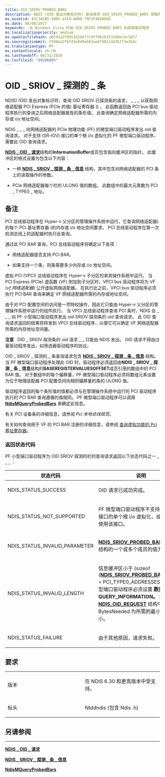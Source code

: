 ```yaml
---
title: OID_SRIOV_PROBED_BARS
description: NDIS (OID 发出对象标识符) 查询请求 OID_SRIOV_PROBED_BARS 获取网络适配器 PCI Express (PCIe) 基址寄存器 () 的值。
ms.assetid: 81C3A5B5-58D5-41F4-A000-79F3F4E00DAD
ms.date: 08/08/2017
keywords: -从 Windows Vista 开始 OID_SRIOV_PROBED_BARS 的网络驱动程序
ms.localizationpriority: medium
ms.openlocfilehash: e0291a2f8953d2b677c9ff0016353188ec9c5857
ms.sourcegitcommit: f500ea2fbfd3e849eb82ee67d011443bff3e2b4c
ms.translationtype: MT
ms.contentlocale: zh-CN
ms.lasthandoff: 08/31/2020
ms.locfileid: "89206005"
---
```

# <a name="oid_sriov_probed_bars"></a>OID \_ SRIOV \_ 探测的 \_ 条


NDIS)  (OID 发出对象标识符，查询 OID SRIOV 已探测条的请求， \_ \_ \_ 以获取网络适配器 PCI Express (PCIe 的值) 基址寄存器 () 。 此函数返回由 PCI bus 驱动程序执行的查询之后网络适配器报告的条形值。 此查询确定网络适配器所需的内存或 i/o 地址空间。

NDIS \_ \_ \_ 向网络适配器的 PCIe 物理功能 (PF) 的微型端口驱动程序发出 oid 查询请求。 对于支持 (SR-IOV) 接口的单个根 i/o 虚拟化的 PF 微型端口驱动程序，需要此 OID 查询请求。

[**NDIS \_ OID \_ 请求**](/windows-hardware/drivers/ddi/ndis/ns-ndis-_ndis_oid_request)结构的**InformationBuffer**成员包含指向缓冲区的指针。 此缓冲区的格式设置为包含以下内容：

-   一种 [**NDIS \_ SRIOV \_ 探测 \_ 条 \_ 信息**](/windows-hardware/drivers/ddi/ntddndis/ns-ntddndis-_ndis_sriov_probed_bars_info) 结构，其中包含对网络适配器的 PCI 条上的读取操作的参数。

-   PCIe 网络适配器每个栏的 ULONG 值的数组。 此数组中的最大元素数为 PCI \_ TYPE0 \_ 地址。

<a name="remarks"></a>备注
-------

PCI 总线驱动程序在 Hyper-v 父分区的管理操作系统中运行，它查询网络适配器) 的每个 PCI 基址寄存器 (的内存或 i/o 地址空间要求。 PCI 总线驱动程序在第一次检测总线上的适配器时执行此查询。

通过此 PCI BAR 查询，PCI 总线驱动程序将确定以下各项：

-   网络适配器是否支持 PCI BAR。

-   如果支持一个条，则条需要多少内存或 i/o 地址空间。

虚拟 PCI (VPCI) 总线驱动程序在 Hyper-v 子分区的来宾操作系统中运行。 当 PCI Express (PCIe) 虚函数 (VF) 附加到子分区时，VPCI bus 驱动程序将为 VF (*vf 网络适配器*) 公开虚拟网络适配器。 在执行此之前，VPCI bus 驱动程序必须执行 PCI BAR 查询来确定 VF 网络适配器所需的内存或地址空间。

由于对 PCI 配置空间的访问是一项特权操作，因此它只能由 Hyper-v 父分区的管理操作系统中运行的组件执行。 当 VPCI 总线驱动程序查询 PCI 条时，NDIS 会 \_ \_ \_ 向 PF 小型端口驱动程序发出 oid SRIOV 探测条的 oid 查询请求。 此 OID 查询请求返回的结果将转发到 VPCI 总线驱动程序，以便它可以确定 VF 网络适配器所需的内存地址空间量。

**注意**   OID \_ SRIOV 探测条的 oid 请求 \_ \_ 只能由 NDIS 发出。 OID 请求不得由过量驱动程序发出，如筛选器驱动程序的协议。

 

OID \_ SRIOV \_ 探测的 \_ 条查询请求包含 [**NDIS \_ SRIOV \_ 探测 \_ 条 \_ 信息**](/windows-hardware/drivers/ddi/ntddndis/ns-ntddndis-_ndis_sriov_probed_bars_info) 结构。 当 PF 微型端口驱动程序处理此 OID 时，驱动程序必须返回由**NDIS \_ SRIOV \_ 探测 \_ 条 \_ 信息**结构的**BASEREGISTERVALUESOFFSET**成员引用的数组中的 PCI BAR 值。 对于数组中的每个偏移量，PF 微型端口驱动程序必须将数组元素设置为位于物理适配器 PCI 配置空间内相同偏移量的条的 ULONG 值。

驱动程序返回的每个条形值的值都必须与在管理操作系统中运行的 PCI 驱动程序执行的 PCI BAR 查询遵循的值相同。 PF 微型端口驱动程序可以调用 [**NdisMQueryProbedBars**](/windows-hardware/drivers/ddi/ndis/nf-ndis-ndismqueryprobedbars) 来确定此信息。

有关 PCI 设备条的详细信息，请参阅 *Pci 本地总线规范*。

有关如何查询用于 VF 的 PCI BAR 注册的详细信息，请参阅 [查询虚拟功能的 Pci 基址寄存器](./querying-the-pci-base-address-registers-of-a-virtual-function.md)。

### <a name="return-status-codes"></a>返回状态代码

PF 小型端口驱动程序为 OID SRIOV 探测的栏的查询请求返回以下状态代码之一 \_ \_ \_ ：

<table>
<colgroup>
<col width="50%" />
<col width="50%" />
</colgroup>
<thead>
<tr class="header">
<th>状态代码</th>
<th>说明</th>
</tr>
</thead>
<tbody>
<tr class="odd">
<td><p>NDIS_STATUS_SUCCESS</p></td>
<td><p>OID 请求已成功完成。</p></td>
</tr>
<tr class="even">
<td><p>NDIS_STATUS_NOT_SUPPORTED</p></td>
<td><p>PF 微型端口驱动程序不支持 (SR-IOV) 接口的单个根 i/o 虚拟化，或者未启用使用该接口。</p></td>
</tr>
<tr class="odd">
<td><p>NDIS_STATUS_INVALID_PARAMETER</p></td>
<td><p><a href="https://docs.microsoft.com/windows-hardware/drivers/ddi/ntddndis/ns-ntddndis-_ndis_sriov_probed_bars_info" data-raw-source="[&lt;strong&gt;NDIS_SRIOV_PROBED_BARS_INFO&lt;/strong&gt;](/windows-hardware/drivers/ddi/ntddndis/ns-ntddndis-_ndis_sriov_probed_bars_info)"><strong>NDIS_SRIOV_PROBED_BARS_INFO</strong></a>结构的一个或多个成员的值无效。</p></td>
</tr>
<tr class="even">
<td><p>NDIS_STATUS_INVALID_LENGTH</p></td>
<td><p>信息缓冲区小于 (sizeof (<a href="https://docs.microsoft.com/windows-hardware/drivers/ddi/ntddndis/ns-ntddndis-_ndis_sriov_probed_bars_info" data-raw-source="[&lt;strong&gt;NDIS_SRIOV_PROBED_BARS_INFO&lt;/strong&gt;](/windows-hardware/drivers/ddi/ntddndis/ns-ntddndis-_ndis_sriov_probed_bars_info)"><strong>NDIS_SRIOV_PROBED_BARS_INFO</strong></a>) + PCI_TYPE0_ADDRESSES) 。 PF 微型端口驱动程序必须设置 <strong>数据。QUERY_INFORMATION。</strong> 将 <a href="https://docs.microsoft.com/windows-hardware/drivers/ddi/ndis/ns-ndis-_ndis_oid_request" data-raw-source="[&lt;strong&gt;NDIS_OID_REQUEST&lt;/strong&gt;](/windows-hardware/drivers/ddi/ndis/ns-ndis-_ndis_oid_request)"><strong>NDIS_OID_REQUEST</strong></a> 结构中的成员 BytesNeeded 为所需的最小缓冲区大小。</p></td>
</tr>
<tr class="odd">
<td><p>NDIS_STATUS_FAILURE</p></td>
<td><p>由于其他原因，请求失败。</p></td>
</tr>
</tbody>
</table>

 

<a name="requirements"></a>要求
------------

<table>
<colgroup>
<col width="50%" />
<col width="50%" />
</colgroup>
<tbody>
<tr class="odd">
<td><p>版本</p></td>
<td><p>在 NDIS 6.30 和更高版本中受支持。</p></td>
</tr>
<tr class="even">
<td><p>标头</p></td>
<td>Ntddndis (包含 Ndis .h) </td>
</tr>
</tbody>
</table>

## <a name="see-also"></a>另请参阅


****
[**NDIS \_ OID \_ 请求**](/windows-hardware/drivers/ddi/ndis/ns-ndis-_ndis_oid_request)

[**NDIS \_ SRIOV \_ 探测 \_ 条 \_ 信息**](/windows-hardware/drivers/ddi/ntddndis/ns-ntddndis-_ndis_sriov_probed_bars_info)

[**NdisMQueryProbedBars**](/windows-hardware/drivers/ddi/ndis/nf-ndis-ndismqueryprobedbars)

 

